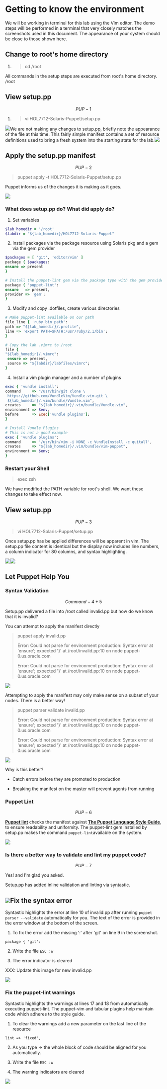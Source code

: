 # Getting to know the environment

We will be working in terminal for this lab using the Vim editor. The demo steps will be performed in a terminal that very closely matches the screenshots used in this document. The appearance of your system should be close to those shown here.

## Change to root's home directory

1. > cd \/root

  All commands in the setup steps are executed from root's home directory. \/root


## View setup.pp

$$
PUP-1
$$

1. > vi HOL7712-Solaris-Puppet\/setup.pp

  ![](/images/SETUP-001-vi-setup.png)We are not making any changes to setup.pp, briefly note the appearance of the file at this time. This fairly simple manifest contains a set of resource definitions used to bring a fresh system into the starting state for the lab.![](/images/SETUP-002-setup-before.png)


## Apply the setup.pp manifest

$$
PUP-2
$$

> puppet apply -t HOL7712-Solaris-Puppet\/setup.pp

Puppet informs us of the changes it is making as it goes.

![](/images/SETUP-002-apply-setup.png)

### What does setup.pp do? What did apply do?

1. Set variables

  ```ruby
  $lab_homedir = '/root'
  $labdir = "${lab_homedir}/HOL7712-Solaris-Puppet"
  ```

2. Install packages via the package resource using Solaris pkg and a gem via the gem provider

  ```ruby
  $packages = [ 'git', 'editor/vim' ]
  package { $packages:
  ensure => present
  }

  # Install the puppet-lint gem via the package type with the gem provider
  package { 'puppet-lint':
  ensure   => present,
  provider => 'gem';
  }
  ```

3. Modify and copy .dotfiles, create various directories

  ```ruby
  # Make puppet-lint available on our path
  file_line { 'ruby_bin_path':
  path => "${lab_homedir}/.profile",
  line => 'export PATH=$PATH:/usr/ruby/2.1/bin';
  }

  # Copy the lab .vimrc to /root
  file {
  "${lab_homedir}/.vimrc":
   ensure => present,
   source => "${labdir}/labfiles/vimrc";
  }
  ```

4. Install a vim plugin manager and a number of plugins

  ```ruby
  exec { 'vundle install':
  command     => "/usr/bin/git clone \
   https://github.com/VundleVim/Vundle.vim.git \
   ${lab_homedir}/.vim/bundle/Vundle.vim",
  creates     => "${lab_homedir}/.vim/bundle/Vundle.vim",
  environment => $env,
  before      => Exec['vundle plugins'];
  }

  # Install Vundle Plugins
  # This is not a good example
  exec { 'vundle plugins':
  command     => '/usr/bin/vim -i NONE -c VundleInstall -c quitall',
  creates     => "${lab_homedir}/.vim/bundle/vim-puppet",
  environment => $env;
  }
  ```


### Restart your Shell

> exec zsh

We have modified the PATH variable for root's shell. We want these changes to take effect now.

## View setup.pp

$$
PUP-3
$$

> vi HOL7712-Solaris-Puppet\/setup.pp

Once setup.pp has be applied differences will be apparent in vim. The setup.pp file content is identical but the display now includes line numbers, a column indicator for 80 columns, and syntax highlighting.

![](/images/SETUP-003-vi-setup.png)![](/images/SETUP-003-setup-after.png)

## Let Puppet Help You

### Syntax Validation

$$Command-4 + 5$$

Setup.pp delivered a file into \/root called invalid.pp but how do we know that it is invalid?

You can attempt to apply the manifest directly

> puppet apply invalid.pp
>
> Error: Could not parse for environment production: Syntax error at 'ensure'; expected '}' at \/root\/invalid.pp:10 on node puppet-0.us.oracle.com
>
> Error: Could not parse for environment production: Syntax error at 'ensure'; expected '}' at \/root\/invalid.pp:10 on node puppet-0.us.oracle.com

![](/images/SETUP-004-apply-invalid.png)

Attempting to apply the manifest may only make sense on a subset of your nodes. There is a better way!

> puppet parser validate invalid.pp
>
> Error: Could not parse for environment production: Syntax error at 'ensure'; expected '}' at \/root\/invalid.pp:10 on node puppet-0.us.oracle.com
>
> Error: Could not parse for environment production: Syntax error at 'ensure'; expected '}' at \/root\/invalid.pp:10 on node puppet-0.us.oracle.com

![](/images/SETUP-005-parser-validate.png)

Why is this better?

* Catch errors before they are promoted to production

* Breaking the manifest on the master will prevent agents from running


### Puppet Lint

$$
PUP-6
$$

**[Puppet lint](http://puppet-lint.com/)** checks the manifest against **[The Puppet Language Style Guide](https://docs.puppet.com/guides/style_guide.html "Puppet Style Guide")**, to ensure readability and uniformity. The puppet-lint gem installed by setup.pp makes the command `puppet-lint`available on the system.

![](/images/SETUP-006-puppet-lint.png)

### Is there a better way to validate and lint my puppet code?

$$
PUP-7
$$

Yes! and I'm glad you asked.

Setup.pp has added inline validation and linting via syntastic.

## ![](/images/SETUP-007-vi-invalid.png)Fix the syntax error

Syntastic highlights the error at line 10 of invalid.pp after running `puppet parser --validate` automatically for you. The text of the error is provided in the error window at the bottom of the screen.

1. To fix the error add the missing ':' after 'git' on line 9 in the screenshot.

  ```
  package { 'git':
  ```

2. Write the file `ESC :w`

3. The error indicator is cleared

  XXX: Update this image for new invalid.pp

![](/images/SETUP-006.1-lint-before.png)

### Fix the puppet-lint warnings

Syntastic highlights the warnings at lines 17 and 18 from automatically executing puppet-lint. The puppet-vim and tabular plugins help maintain code which adheres to the style guide.

1. To clear the warnings add a new parameter on the last line of the resource

  `lint => 'fixed',`

2. As you type =&gt; the whole block of code should be aligned for you automatically.

3. Write the file `ESC :w`

4. The warning indicators are cleared


![](/images/SETUP-006.2-lint-after.png)
